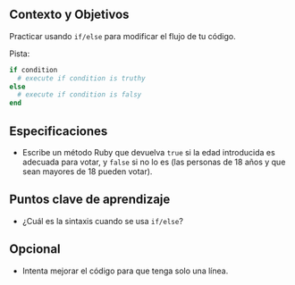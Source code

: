 ## Contexto y Objetivos

Practicar usando `if/else` para modificar el flujo de tu código.

Pista:

```ruby
if condition
  # execute if condition is truthy
else
  # execute if condition is falsy
end
```

## Especificaciones

- Escribe un método Ruby que devuelva  `true` si la edad introducida es adecuada para votar, y `false` si no lo es (las personas de 18 años y que sean mayores de 18 pueden votar).

## Puntos clave de aprendizaje

- ¿Cuál es la sintaxis cuando se usa `if/else`?

## Opcional

- Intenta mejorar el código para que tenga solo una línea.
